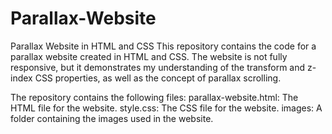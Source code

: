 # Parallax-Website
Parallax Website in HTML and CSS
This repository contains the code for a parallax website created in HTML and CSS. The website is not fully responsive, but it demonstrates my understanding of the transform and z-index CSS properties, as well as the concept of parallax scrolling.

The repository contains the following files:
parallax-website.html: The HTML file for the website.
style.css: The CSS file for the website.
images: A folder containing the images used in the website.
